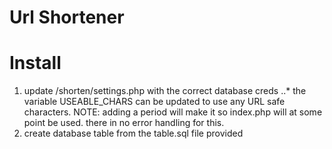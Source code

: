 # Url Shortener

# Install

1. update /shorten/settings.php with the correct database creds
..* the variable USEABLE_CHARS can be updated to use any URL safe characters. NOTE: adding a period will make it so index.php will at some point be used. there in no error handling for this.
2. create database table from the table.sql file provided


